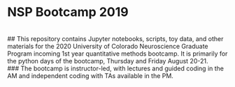 # NSP Bootcamp 2019
<br>
## This repository contains Jupyter notebooks, scripts, toy data, and other materials for the 2020 University of Colorado Neuroscience Graduate Program incoming 1st year quantitative methods bootcamp. It is primarily for the python days of the bootcamp, Thursday and Friday August 20-21. 
<br>
### The bootcamp is instructor-led, with lectures and guided coding in the AM and independent coding with TAs available in the PM. 